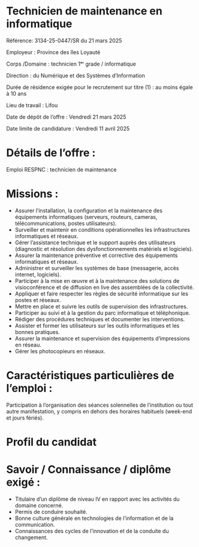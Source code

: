 # Technicien de maintenance en informatique

Référence: 3134-25-0447/SR du 21 mars 2025

Employeur : Province des îles Loyauté

Corps /Domaine : technicien 1ᵉʳ grade / informatique

Direction : du Numérique et des Systèmes d’Information

Durée de résidence exigée pour le recrutement sur titre (1) : au moins égale à 10 ans

Lieu de travail : Lifou

Date de dépôt de l’offre : Vendredi 21 mars 2025

Date limite de candidature : Vendredi 11 avril 2025

# Détails de l’offre :

Emploi RESPNC : technicien de maintenance

# Missions :

- Assurer l’installation, la configuration et la maintenance des équipements informatiques (serveurs, routeurs, cameras, télécommunications, postes utilisateurs).
- Surveiller et maintenir en conditions opérationnelles les infrastructures informatiques et réseaux.
- Gérer l’assistance technique et le support auprès des utilisateurs (diagnostic et résolution des dysfonctionnements matériels et logiciels).
- Assurer la maintenance préventive et corrective des équipements informatiques et réseaux.
- Administrer et surveiller les systèmes de base (messagerie, accès internet, logiciels).
- Participer à la mise en œuvre et à la maintenance des solutions de visioconférence et de diffusion en live des assemblées de la collectivité.
- Appliquer et faire respecter les règles de sécurité informatique sur les postes et réseaux.
- Mettre en place et suivre les outils de supervision des infrastructures.
- Participer au suivi et à la gestion du parc informatique et téléphonique.
- Rédiger des procédures techniques et documenter les interventions.
- Assister et former les utilisateurs sur les outils informatiques et les bonnes pratiques.
- Assurer la maintenance et supervision des équipements d’impressions en réseau.
- Gérer les photocopieurs en réseaux.

# Caractéristiques particulières de l’emploi :

Participation à l’organisation des séances solennelles de l’institution ou tout autre manifestation, y compris en dehors des horaires habituels (week-end et jours fériés).

# Profil du candidat

# Savoir / Connaissance / diplôme exigé :

- Titulaire d’un diplôme de niveau IV en rapport avec les activités du domaine concerné.
- Permis de conduire souhaité.
- Bonne culture générale en technologies de l’information et de la communication.
- Connaissances des cycles de l’innovation et de la conduite du changement.